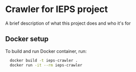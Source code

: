 # Crawler for IEPS project

A brief description of what this project does and who it's for

## Docker setup

To build and run Docker container, run:

```bash
  docker build -t ieps-crawler .
  docker run -it --rm ieps-crawler
```
